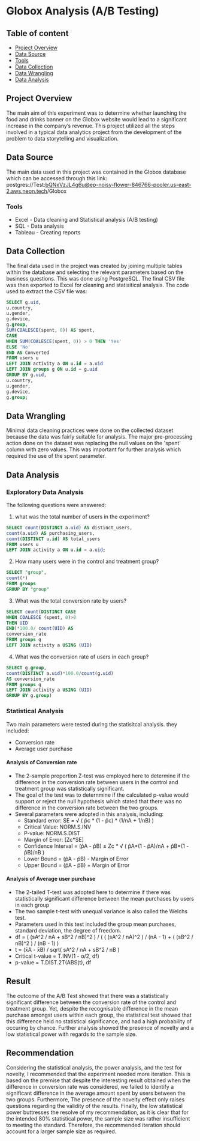 # Globox Analysis (A/B Testing)

## Table of content
 - [Project Overview](#Project-Overview)
 - [Data Source](#Data-Source)
 - [Tools](#Tools)
 - [Data Collection](Data-Collection)
 - [Data Wrangling](#Data-Wrangling)
 - [Data Analysis](#Data-Analysis)
  

## Project Overview
The main aim of this experiment was to determine whether launching the food and drinks banner on the
Globox website would lead to a significant increase in the company’s revenue.
This project utilized all the steps involved in a typical data analytics project from the development of
the problem to data storytelling and visualization.

## Data Source
The main data used in this project was contained in the Globox database which can be accessed through this link:  postgres://Test:bQNxVzJL4g6u@ep-noisy-flower-846766-pooler.us-east-2.aws.neon.tech/Globox

### Tools
- Excel - Data cleaning and Statistical analysis (A/B testing)
- SQL - Data analysis
- Tableau - Creating reports

## Data Collection
The final data used in the project was created by joining multiple tables within the database and selecting the relevant parameters based on the business questions. This was done using PostgreSQL. The final CSV file was then exported to Excel for cleaning and statisitical analysis. The code used to extract the CSV file was:
```sql
SELECT g.uid,
u.country,
u.gender,
g.device,
g.group,
SUM(COALESCE(spent, 0)) AS spent,
CASE
WHEN SUM(COALESCE(spent, 0)) > 0 THEN 'Yes'
ELSE 'No'
END AS Converted
FROM users u
LEFT JOIN activity a ON u.id = a.uid
LEFT JOIN groups g ON u.id = g.uid
GROUP BY g.uid,
u.country,
u.gender,
g.device,
g.group;
```

## Data Wrangling
Minimal data cleaning practices were done on the collected dataset because the data was fairly suitable
for analysis. The major pre-processing action done on the dataset was replacing the null values on the
'spent' column with zero values. This was important for further analysis which required the use of the
spent parameter.

## Data Analysis
### Exploratory Data Analysis
The following questions were answered:
1. what was the total number of users in the experiment?
```sql
SELECT count(DISTINCT a.uid) AS distinct_users,
count(a.uid) AS purchasing_users,
count(DISTINCT u.id) AS total_users
FROM users u
LEFT JOIN activity a ON u.id = a.uid;
```
2. How many users were in the control and treatment group?
```sql
SELECT "group",
count(*)
FROM groups
GROUP BY "group"
```
3. What was the total conversion rate by users?
```sql
SELECT count(DISTINCT CASE
WHEN COALESCE (spent, 0)>0
THEN UID
END)*100.0/ count(UID) AS
conversion_rate
FROM groups g
LEFT JOIN activity a USING (UID)
```
4. What was the conversion rate of users in each group?
```sql
SELECT g.group,
count(DISTINCT a.uid)*100.0/count(g.uid)
AS conversion_rate
FROM groups g
LEFT JOIN activity a USING (UID)
GROUP BY g.group)
```   
### Statistical  Analysis
Two main parameters were tested during the statisitcal analysis. they included:
- Conversion rate
- Average user purchase

#### Analysis of Conversion rate
- The 2-sample proportion Z-test was employed here to determine if the difference in the conversion rate between users in the control and treatment group was statistically significant.
- The goal of the test was to deternmine if the calculated p-value would support or reject the null hypothesis which stated that there was no difference in the conversion rate between the two groups.
- Several parameters were adopted in this analysis, including:
  - Standard error: SE = √ ( p̂c * (1 - p̂c) * (1/nA + 1/nB) )
  - Critical Value: NORM.S.INV
  - P-value: NORM.S.DIST
  - Margin of Error: [Zc*SE]
  - Confidence Interval = (p̂A - p̂B) ± Zc * √ ( p̂A*(1 - p̂A)/nA + p̂B*(1 - p̂B)/nB )
  - Lower Bound = (p̂A - p̂B) - Margin of Error
  - Upper Bound = (p̂A - p̂B) + Margin of Error
  
 #### Analysis of Average user purchase
- The 2-tailed T-test was adopted here to determine if there was statistically significant difference between the mean purchases by users in each group
- The two sample t-test with unequal variance is also called the Welchs test.
- Parameters used in this test included the group mean purchases, standard deviation, the degree of freedom.
- df = ( (sA^2 / nA + sB^2 / nB)^2 ) / ( ( (sA^2 / nA)^2 ) / (nA - 1) + ( (sB^2 / nB)^2 ) / (nB - 1) )
- t = (x̄A - x̄B) / sqrt( sA^2 / nA + sB^2 / nB )
- Critical t-value = T.INV(1 - α/2, df)
- p-value = T.DIST.2T(ABS(t), df

## Result
The outcome of the A/B Test showed that there was a statistically significant difference between the conversion rate of the control and treatment group. Yet, despite the recognisable difference in the mean purchase amongst users within each group, the statistical test showed that this difference held no statistical significance, and had a high probability of occuring by chance. Further analysis showed the presence of novelty and a low statistical power with regards to the sample size.

## Recommendation
Considering the statistical analysis, the power analysis, and the test for novelty, I recommended that the experiment needed more iteration.
This is based on the premise that despite the interesting result obtained when the difference in conversion rate was considered, we failed to identify a significant difference in the average amount spent
by users between the two groups.
Furthermore, The presence of the novelty effect only raises questions regarding the validity of the results.
Finally, the low statistical power buttresses the resolve of my recommendation, as it is clear that for the
intended 80% statistical power, the sample size was rather insufficient to meeting the standard.
Therefore, the recommended iteration should account for a larger sample size as required.
